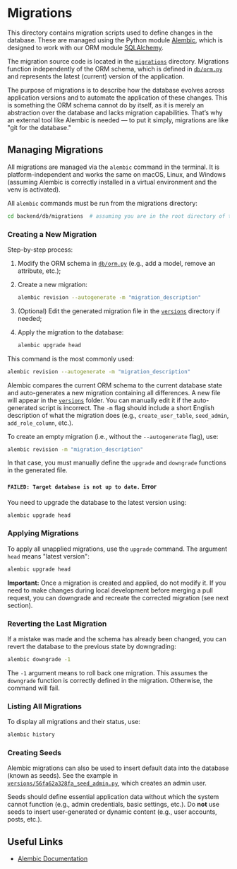 # Migrations

This directory contains migration scripts used to define changes in the database. These are managed using the Python module [Alembic](https://alembic.sqlalchemy.org/en/latest/), which is designed to work with our ORM module [SQLAlchemy](https://www.sqlalchemy.org/).

The migration source code is located in the [`migrations`](./) directory. Migrations function independently of the ORM schema, which is defined in [`db/orm.py`](../orm.py) and represents the latest (current) version of the application.

The purpose of migrations is to describe how the database evolves across application versions and to automate the application of these changes. This is something the ORM schema cannot do by itself, as it is merely an abstraction over the database and lacks migration capabilities. That’s why an external tool like Alembic is needed — to put it simply, migrations are like "git for the database."

## Managing Migrations

All migrations are managed via the `alembic` command in the terminal. It is platform-independent and works the same on macOS, Linux, and Windows (assuming Alembic is correctly installed in a virtual environment and the venv is activated).

All `alembic` commands must be run from the migrations directory:

```bash
cd backend/db/migrations  # assuming you are in the root directory of the project
```

### Creating a New Migration

Step-by-step process:

1. Modify the ORM schema in [`db/orm.py`](../orm.py) (e.g., add a model, remove an attribute, etc.);
2. Create a new migration:

   ```bash
   alembic revision --autogenerate -m "migration_description"
   ```

3. (Optional) Edit the generated migration file in the [`versions`](./versions) directory if needed;
4. Apply the migration to the database:

   ```bash
   alembic upgrade head
   ```

This command is the most commonly used:

```bash
alembic revision --autogenerate -m "migration_description"
```

Alembic compares the current ORM schema to the current database state and auto-generates a new migration containing all differences. A new file will appear in the [`versions`](./versions) folder. You can manually edit it if the auto-generated script is incorrect. The `-m` flag should include a short English description of what the migration does (e.g., `create_user_table`, `seed_admin`, `add_role_column`, etc.).

To create an empty migration (i.e., without the `--autogenerate` flag), use:

```bash
alembic revision -m "migration_description"
```

In that case, you must manually define the `upgrade` and `downgrade` functions in the generated file.

#### `FAILED: Target database is not up to date.` Error

You need to upgrade the database to the latest version using:

```bash
alembic upgrade head
```

### Applying Migrations

To apply all unapplied migrations, use the `upgrade` command. The argument `head` means "latest version":

```bash
alembic upgrade head
```

**Important:** Once a migration is created and applied, do not modify it. If you need to make changes during local development before merging a pull request, you can downgrade and recreate the corrected migration (see next section).

### Reverting the Last Migration

If a mistake was made and the schema has already been changed, you can revert the database to the previous state by downgrading:

```bash
alembic downgrade -1
```

The `-1` argument means to roll back one migration. This assumes the `downgrade` function is correctly defined in the migration. Otherwise, the command will fail.

### Listing All Migrations

To display all migrations and their status, use:

```bash
alembic history
```

### Creating Seeds

Alembic migrations can also be used to insert default data into the database (known as seeds). See the example in [`versions/56fa62a328fa_seed_admin.py`](./versions/56fa62a328fa_seed_admin.py), which creates an admin user.

Seeds should define essential application data without which the system cannot function (e.g., admin credentials, basic settings, etc.). Do **not** use seeds to insert user-generated or dynamic content (e.g., user accounts, posts, etc.).

## Useful Links

- [Alembic Documentation](https://alembic.sqlalchemy.org/en/latest/tutorial.html)
